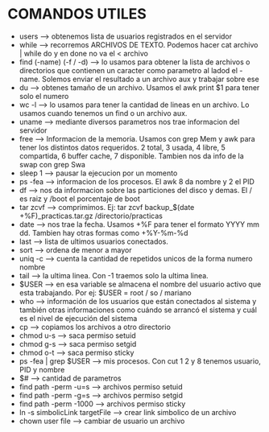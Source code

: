 # COMANDOS UTILES
 - users --> obtenemos lista de usuarios registrados en el servidor
 - while --> recorremos ARCHIVOS DE TEXTO. Podemos hacer cat archivo | while do y en done no va el < archivo
 - find (-name) (-f / -d) --> lo usamos para obtener la lista de archivos o directorios que contienen un caracter como parametro al ladod el -name. Solemos enviar el resultado a un archivo aux y trabajar sobre ese
 - du --> obtenes tamaño de un archivo. Usamos el awk print $1 para tener solo el numero
 - wc -l --> lo usamos para tener la cantidad de lineas en un archivo. Lo usamos cuando tenemos un find o un archivo aux.
 - uname --> mediante diversos parametros nos trae informacion del servidor
 - free --> Informacion de la memoria. Usamos con grep Mem y awk para tener los distintos datos requeridos. 2 total, 3 usada, 4 libre, 5 compartida, 6 buffer cache, 7 disponible. Tambien nos da info de la swap con grep Swa
 - sleep 1 --> pausar la ejecucion por un momento
 - ps -fea --> informacion de los procesos. El awk 8 da nombre y 2 el PID
 - df --> nos da informacion sobre las particiones del disco y demas. El / es raiz y /boot el porcentaje de boot
 - tar zcvf --> comprimimos. Ej: tar zcvf backup_$(date +%F)_practicas.tar.gz /directorio/practicas
 - date --> nos trae la fecha. Usamos +%F para tener el formato YYYY mm dd. Tambien hay otras formas como +%Y-%m-%d
 - last --> lista de ultimos usuarios conectados.
 - sort --> ordena de menor a mayor
 - uniq -c --> cuenta la cantidad de repetidos unicos de la forma numero nombre
 - tail --> la ultima linea. Con -1 traemos solo la ultima linea.
 - $USER --> en esa variable se almacena el nombre del usuario activo que esta trabajando. Por ej: $USER = root / so / mariano
 - who --> información de los usuarios que están conectados al sistema y también otras informaciones como cuándo se arrancó el sistema y cuál es el nivel de ejecución del sistema
 - cp --> copiamos los archivos a otro directorio
 - chmod u-s --> saca permiso setuid
 - chmod g-s --> saca permiso setgid
 - chmod o-t --> saca permiso sticky
 - ps -fea | grep $USER --> mis procesos. Con cut 1 2 y 8 tenemos usuario, PID y nombre
 - $# --> cantidad de parametros
 - find path -perm -u=s --> archivos permiso setuid
 - find path -perm -g=s --> archivos permiso setgid
 - find path -perm -1000 --> archivos permiso sticky
 - ln -s simbolicLink targetFile --> crear link simbolico de un archivo
 - chown user file --> cambiar de usuario un archivo
